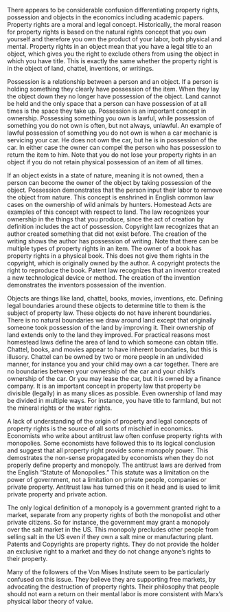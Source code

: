
There appears to be considerable confusion differentiating property rights, possession and objects in the economics including academic papers. Property rights are a moral and legal concept. Historically, the moral reason for property rights is based on the natural rights concept that you own yourself and therefore you own the product of your labor, both physical and mental. Property rights in an object mean that you have a legal title to an object, which gives you the right to exclude others from using the object in which you have title. This is exactly the same whether the property right is in the object of land, chattel, inventions, or writings.

Possession is a relationship between a person and an object. If a person is holding something they clearly have possession of the item. When they lay the object down they no longer have possession of the object. Land cannot be held and the only space that a person can have possession of at all times is the space they take up. Possession is an important concept in ownership. Possessing something you own is lawful, while possession of something you do not own is often, but not always, unlawful. An example of lawful possession of something you do not own is when a car mechanic is servicing your car. He does not own the car, but he is in possession of the car. In either case the owner can compel the person who has possession to return the item to him. Note that you do not lose your property rights in an object if you do not retain physical possession of an item of all times.

If an object exists in a state of nature, meaning it is not owned, then a person can become the owner of the object by taking possession of the object. Possession demonstrates that the person input their labor to remove the object from nature. This concept is enshrined in English common law cases on the ownership of wild animals by hunters. Homestead Acts are examples of this concept with respect to land. The law recognizes your ownership in the things that you produce, since the act of creation by definition includes the act of possession. Copyright law recognizes that an author created something that did not exist before. The creation of the writing shows the author has possession of writing. Note that there can be multiple types of property rights in an item. The owner of a book has property rights in a physical book. This does not give them rights in the copyright, which is originally owned by the author. A copyright protects the right to reproduce the book. Patent law recognizes that an inventor created a new technological device or method. The creation of the invention demonstrates the inventors possession of the invention.

Objects are things like land, chattel, books, movies, inventions, etc. Defining legal boundaries around these objects to determine title to them is the subject of property law. These objects do not have inherent boundaries. There is no natural boundaries we draw around land except that originally someone took possession of the land by improving it. Their ownership of land extends only to the land they improved. For practical reasons most homestead laws define the area of land to which someone can obtain title. Chattel, books, and movies appear to have inherent boundaries, but this is illusory. Chattel can be owned by two or more people in an undivided manner, for instance you and your child may own a car together. There are no boundaries between your ownership of the car and your child’s ownership of the car. Or you may lease the car, but it is owned by a finance company. It is an important concept in property law that property be divisible (legally) in as many slices as possible. Even ownership of land may be divided in multiple ways. For instance, you have title to farmland, but not the mineral rights or the water rights.

A lack of understanding of the origin of property and legal concepts of property rights is the source of all sorts of mischief in economics. Economists who write about antitrust law often confuse property rights with monopolies. Some economists have followed this to its logical conclusion and suggest that all property right provide some monopoly power. This demostrates the non-sense propagated by economists when they do not properly define property and monopoly. The antitrust laws are derived from the English “Statute of Monopolies.” This statute was a limitation on the power of government, not a limitation on private people, companies or private property. Antitrust law has turned this on it head and is used to limit private property and private action.

The only logical definition of a monopoly is a government granted right to a market, separate from any property rights of both the monopolist and other private citizens. So for instance, the government may grant a monopoly over the salt market in the US. This monopoly precludes other people from selling salt in the US even if they own a salt mine or manufacturing plant. Patents and Copyrights are property rights. They do not provide the holder an exclusive right to a market and they do not change anyone’s rights to their property.

Many of the followers of the Von Mises Institute seem to be particularly confused on this issue. They believe they are supporting free markets, by advocating the destruction of property rights. Their philosophy that people should not earn a return on their mental labor is more consistent with Marx’s physical labor theory of value.